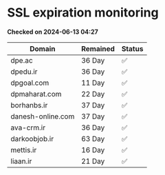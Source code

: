 # SSL expiration monitoring

**Checked on 2024-06-13 04:27**

| Domain | Remained | Status       |
|--------|----------|--------------|
| dpe.ac     | 36 Day   | ✅ |
| dpedu.ir     | 36 Day   | ✅ |
| dpgoal.com     | 11 Day   | ✅ |
| dpmaharat.com     | 22 Day   | ✅ |
| borhanbs.ir     | 37 Day   | ✅ |
| danesh-online.com     | 37 Day   | ✅ |
| ava-crm.ir     | 36 Day   | ✅ |
| darkoobjob.ir     | 63 Day   | ✅ |
| mettis.ir     | 16 Day   | ✅ |
| liaan.ir     | 21 Day   | ✅ |
